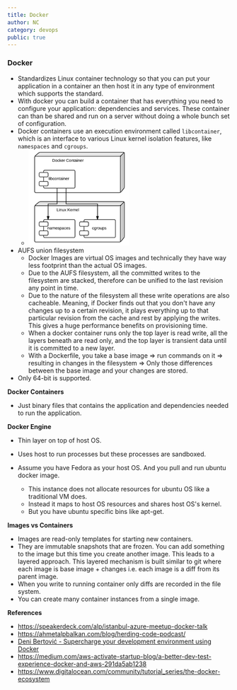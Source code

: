 ```yaml
---
title: Docker
author: NC
category: devops
public: true
---
```



### Docker

- Standardizes Linux container technology so that you can put your application in a container an then host it in any type of environment which supports the standard.
- With docker you can build a container that has everything you need to configure your application: dependencies and services. These container can than be shared and run on a server without doing a whole bunch set of configuration.
- Docker containers use an execution environment called `libcontainer`, which is an interface to various Linux kernel isolation features, like `namespaces` and `cgroups`.
	- ![](/img/libcontainer.png)
- AUFS union filesystem
	- Docker Images are virtual OS images and technically they have way less footprint than the actual OS images. 
	- Due to the AUFS filesystem, all the committed writes to the filesystem are stacked, therefore can be unified to the last revision any point in time.
	- Due to the nature of the filesystem all these write operations are also cacheable. Meaning, if Docker finds out that you don't have any changes up to a certain revision, it plays everything up to that particular revision from the cache and rest by applying the writes. This gives a huge performance benefits on provisioning time.
	-  When a docker container runs only the top layer is read write, all the layers beneath are read only, and the top layer is transient data until it is committed to a new layer.
	- With a Dockerfile, you take a base image => run commands on it => resulting in changes in the filesystem => Only those differences between the base image and your changes are stored.
- Only 64-bit is supported.

**Docker Containers**

- Just binary files that contains the application and dependencies needed to run the application.

**Docker Engine**

- Thin layer on top of host OS.
- Uses host to run processes but these processes are sandboxed.

- Assume you have Fedora as your host OS. And you pull and run ubuntu docker image.
	- This instance does not allocate resources for ubuntu OS like a traditional VM does.
	- Instead it maps to host OS resources and shares host OS's kernel.
	- But you have ubuntu specific bins like apt-get.

**Images vs Containers**

- Images are read-only templates for starting new containers.
- They are immutable snapshots that are frozen. You can add something to the image but this time you create another image. This leads to a layered approach. This layered mechanism is built similar to git where each image is base image + changes i.e. each image is a diff from its parent image.
- When you write to running container only diffs are recorded in the file system.
- You can create many container instances from a single image.


**References**

- <https://speakerdeck.com/alp/istanbul-azure-meetup-docker-talk>
- <https://ahmetalpbalkan.com/blog/herding-code-podcast/>
- [Deni Bertović - Supercharge your development environment using Docker](https://www.youtube.com/watch?v=Z_o5eaNZhZQ)
- <https://medium.com/aws-activate-startup-blog/a-better-dev-test-experience-docker-and-aws-291da5ab1238>
- <https://www.digitalocean.com/community/tutorial_series/the-docker-ecosystem>
